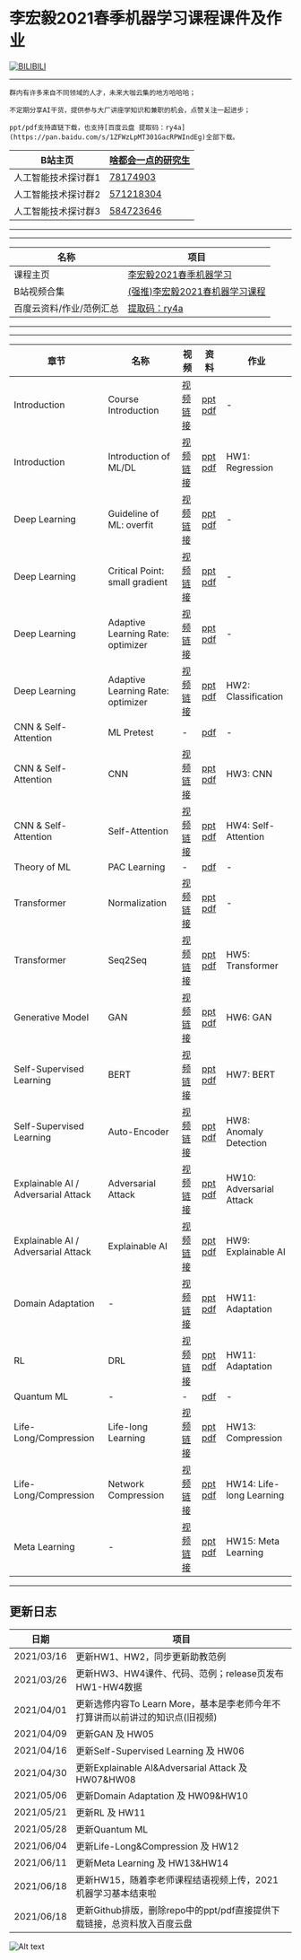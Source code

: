 李宏毅2021春季机器学习课程课件及作业
===========================

[![BILIBILI](https://github.com/Fafa-DL/Lhy_Machine_Learning/blob/main/Mine.png)](https://space.bilibili.com/46880349)

****

```
群内有许多来自不同领域的人才，未来大咖云集的地方哈哈哈；

不定期分享AI干货，提供参与大厂讲座学知识和兼职的机会，点赞关注一起进步；

ppt/pdf支持直链下载，也支持[百度云盘 提取码：ry4a](https://pan.baidu.com/s/1ZFWzLpMT301GacRPWIndEg)全部下载。
```
	
|B站主页|[啥都会一点的研究生](https://space.bilibili.com/46880349)|
|---|---|
|人工智能技术探讨群1|[78174903](https://jq.qq.com/?_wv=1027&k=lY5KVICA)|
|人工智能技术探讨群2|[571218304](https://jq.qq.com/?_wv=1027&k=ZCDCT3xV)|
|人工智能技术探讨群3|[584723646](https://jq.qq.com/?_wv=1027&k=bakez5Yz)|

****

****

|名称|项目|
|---|---|
|课程主页|[李宏毅2021春季机器学习](https://speech.ee.ntu.edu.tw/~hylee/ml/2021-spring.html)|
|B站视频合集|[(强推)李宏毅2021春机器学习课程](https://www.bilibili.com/video/BV1Wv411h7kN)|
|百度云资料/作业/范例汇总|[提取码：ry4a](https://pan.baidu.com/s/1ZFWzLpMT301GacRPWIndEg)|

****


****

|章节|名称|视频|资料|作业|
|---|---|---|---|---|
|Introduction|Course Introduction|[视频链接](https://www.bilibili.com/video/BV1Wv411h7kN)|[ppt](https://speech.ee.ntu.edu.tw/~hylee/ml/ml2021-course-data/introduction%202021%20(v6)%20Chinese.pptx) [pdf](https://speech.ee.ntu.edu.tw/~hylee/ml/ml2021-course-data/introduction-2021-v6-Chinese.pdf)|-|
|Introduction|Introduction of ML/DL|[视频链接](https://www.bilibili.com/video/BV1Wv411h7kN?p=2)|[ppt](https://speech.ee.ntu.edu.tw/~hylee/ml/ml2021-course-data/regression%20(v16).pptx) [pdf](https://speech.ee.ntu.edu.tw/~hylee/ml/ml2021-course-data/regression%20(v16).pdf)|HW1: Regression|
|Deep Learning|Guideline of ML: overfit|[视频链接](https://www.bilibili.com/video/BV1Wv411h7kN?p=10)|[ppt](https://speech.ee.ntu.edu.tw/~hylee/ml/ml2021-course-data/overfit-v6.pptx) [pdf](https://speech.ee.ntu.edu.tw/~hylee/ml/ml2021-course-data/overfit-v6.pdf)|-|
|Deep Learning|Critical Point: small gradient|[视频链接](https://www.bilibili.com/video/BV1Wv411h7kN?p=11)|[ppt](https://speech.ee.ntu.edu.tw/~hylee/ml/ml2021-course-data/small-gradient-v7.pptx) [pdf](https://speech.ee.ntu.edu.tw/~hylee/ml/ml2021-course-data/small-gradient-v7.pdf)|-|
|Deep Learning|Adaptive Learning Rate: optimizer|[视频链接](https://www.bilibili.com/video/BV1Wv411h7kN?p=13)|[ppt](https://speech.ee.ntu.edu.tw/~hylee/ml/ml2021-course-data/optimizer_v4.pptx) [pdf](https://speech.ee.ntu.edu.tw/~hylee/ml/ml2021-course-data/optimizer_v4.pdf)|-|
|Deep Learning|Adaptive Learning Rate: optimizer|[视频链接](https://www.bilibili.com/video/BV1Wv411h7kN?p=14)|[ppt](https://speech.ee.ntu.edu.tw/~hylee/ml/ml2021-course-data/classification_v2.pptx) [pdf](https://speech.ee.ntu.edu.tw/~hylee/ml/ml2021-course-data/classification_v2.pdf)|HW2: Classification|
|CNN & Self-Attention|ML Pretest|-|[pdf](https://speech.ee.ntu.edu.tw/~hylee/ml/ml2021-course-data/pretest.pdf)|-|
|CNN & Self-Attention|CNN|[视频链接](https://www.bilibili.com/video/BV1Wv411h7kN?p=22)|[ppt](https://speech.ee.ntu.edu.tw/~hylee/ml/ml2021-course-data/cnn_v4.pptx) [pdf](https://speech.ee.ntu.edu.tw/~hylee/ml/ml2021-course-data/cnn_v4.pdf)|HW3: CNN|
|CNN & Self-Attention|Self-Attention|[视频链接](https://www.bilibili.com/video/BV1Wv411h7kN?p=23)|[ppt](https://speech.ee.ntu.edu.tw/~hylee/ml/ml2021-course-data/self_v7.pptx) [pdf](https://speech.ee.ntu.edu.tw/~hylee/ml/ml2021-course-data/self_v7.pdf)|HW4: Self-Attention|
|Theory of ML|PAC Learning|-|[pdf](https://speech.ee.ntu.edu.tw/~hylee/ml/ml2021-course-data/W14_PAC-introduction.pdf)|-|
|Transformer|Normalization|[视频链接](https://www.bilibili.com/video/BV1Wv411h7kN?p=34)|[ppt](https://speech.ee.ntu.edu.tw/~hylee/ml/ml2021-course-data/normalization_v4.pptx) [pdf](https://speech.ee.ntu.edu.tw/~hylee/ml/ml2021-course-data/normalization_v4.pdf)|-|
|Transformer|Seq2Seq|[视频链接](https://www.bilibili.com/video/BV1Wv411h7kN?p=35)|[ppt](https://speech.ee.ntu.edu.tw/~hylee/ml/ml2021-course-data/seq2seq_v9.pptx) [pdf](https://speech.ee.ntu.edu.tw/~hylee/ml/ml2021-course-data/seq2seq_v9.pdf)|HW5: Transformer|
|Generative Model|GAN|[视频链接](https://www.bilibili.com/video/BV1Wv411h7kN?p=40)|[ppt](https://speech.ee.ntu.edu.tw/~hylee/ml/ml2021-course-data/gan_v10.pptx) [pdf](https://speech.ee.ntu.edu.tw/~hylee/ml/ml2021-course-data/gan_v10.pdf)|HW6: GAN|
|Self-Supervised Learning|BERT|[视频链接](https://www.bilibili.com/video/BV1Wv411h7kN?p=50)|[ppt](https://speech.ee.ntu.edu.tw/~hylee/ml/ml2021-course-data/bert_v8.pptx) [pdf](https://speech.ee.ntu.edu.tw/~hylee/ml/ml2021-course-data/bert_v8.pdf)|HW7: BERT|
|Self-Supervised Learning|Auto-Encoder|[视频链接](https://www.bilibili.com/video/BV1Wv411h7kN?p=53)|[ppt](https://speech.ee.ntu.edu.tw/~hylee/ml/ml2021-course-data/auto_v8.pptx) [pdf](https://speech.ee.ntu.edu.tw/~hylee/ml/ml2021-course-data/auto_v8.pdf)|HW8: Anomaly Detection|
|Explainable AI / Adversarial Attack|Adversarial Attack|[视频链接](https://www.bilibili.com/video/BV1Wv411h7kN?p=63)|[ppt](https://speech.ee.ntu.edu.tw/~hylee/ml/ml2021-course-data/attack_v3.pptx) [pdf](https://speech.ee.ntu.edu.tw/~hylee/ml/ml2021-course-data/attack_v3.pdf)|HW10: Adversarial Attack|
|Explainable AI / Adversarial Attack|Explainable AI|[视频链接](https://www.bilibili.com/video/BV1Wv411h7kN?p=65)|[ppt](https://speech.ee.ntu.edu.tw/~hylee/ml/ml2021-course-data/xai_v4.pptx) [pdf](https://speech.ee.ntu.edu.tw/~hylee/ml/ml2021-course-data/xai_v4.pdf)|HW9: Explainable AI|
|Domain Adaptation|-|[视频链接](https://www.bilibili.com/video/BV1Wv411h7kN?p=71)|[ppt](https://speech.ee.ntu.edu.tw/~hylee/ml/ml2021-course-data/da_v6.pptx) [pdf](https://speech.ee.ntu.edu.tw/~hylee/ml/ml2021-course-data/da_v6.pdf)|HW11: Adaptation|
|RL|DRL|[视频链接](https://www.bilibili.com/video/BV1Wv411h7kN?p=73)|[ppt](https://speech.ee.ntu.edu.tw/~hylee/ml/ml2021-course-data/drl_v5.pptx) [pdf](https://speech.ee.ntu.edu.tw/~hylee/ml/ml2021-course-data/drl_v5.pdf)|HW11: Adaptation|
|Quantum ML|-|-|[pdf](https://speech.ee.ntu.edu.tw/~hylee/ml/ml2021-course-data/GuestLecture_QML.pdf)|-|
|Life-Long/Compression|Life-long Learning|[视频链接](https://www.bilibili.com/video/BV1Wv411h7kN?p=84)|[ppt](https://speech.ee.ntu.edu.tw/~hylee/ml/ml2021-course-data/life_v2.pptx) [pdf](https://speech.ee.ntu.edu.tw/~hylee/ml/ml2021-course-data/life_v2.pdf)|HW13: Compression|
|Life-Long/Compression|Network Compression|[视频链接](https://www.bilibili.com/video/BV1Wv411h7kN?p=86)|[ppt](https://speech.ee.ntu.edu.tw/~hylee/ml/ml2021-course-data/tiny_v7.pptx) [pdf](https://speech.ee.ntu.edu.tw/~hylee/ml/ml2021-course-data/tiny_v7.pdf)|HW14: Life-long Learning|
|Meta Learning|-|[视频链接](https://www.bilibili.com/video/BV1Wv411h7kN?p=91)|[ppt](https://speech.ee.ntu.edu.tw/~hylee/ml/ml2021-course-data/meta_v3.pptx) [pdf](https://speech.ee.ntu.edu.tw/~hylee/ml/ml2021-course-data/meta_v3.pdf)|HW15: Meta Learning|

****

## 更新日志

|日期|项目|
|---|---
|2021/03/16|更新HW1、HW2，同步更新助教范例|
|2021/03/26|更新HW3、HW4课件、代码、范例；release页发布HW1-HW4数据|
|2021/04/01|更新选修内容To Learn More，基本是李老师今年不打算讲而以前讲过的知识点(旧视频)|
|2021/04/09|更新GAN 及 HW05|
|2021/04/16|更新Self-Supervised Learning 及 HW06|
|2021/04/30|更新Explainable AI&Adversarial Attack 及 HW07&HW08|
|2021/05/06|更新Domain Adaptation 及 HW09&HW10|
|2021/05/21|更新RL 及 HW11|
|2021/05/28|更新Quantum ML|
|2021/06/04|更新Life-Long&Compression 及 HW12|
|2021/06/11|更新Meta Learning 及 HW13&HW14|
|2021/06/18|更新HW15，随着李老师课程结语视频上传，2021机器学习基本结束啦|
|2021/06/18|更新Github排版，删除repo中的ppt/pdf直接提供下载链接，总资料放入百度云盘|

![Alt text](https://github.com/Fafa-DL/Lhy_Machine_Learning/blob/main/Lecture%20Schedule.jpg)
